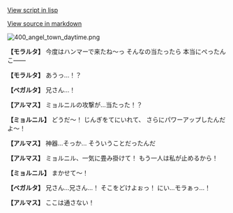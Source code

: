 [View script in lisp](../scripts/100505043.txt)

[View source in markdown](100505043.md)

![400_angel_town_daytime.png](../images/backgrounds/400_angel_town_daytime.png)

**【モラルタ】**
今度はハンマーで来たね～っ
そんなの当たったら
本当にぺったんこ――

**【モラルタ】**
あうっ…！？

**【ベガルタ】**
兄さん…！

**【アルマス】**
ミョルニルの攻撃が…当たった！？

**【ミョルニル】**
どうだ～！
じんぎをてにいれて、
さらにパワーアップしたんだよ～！

**【アルマス】**
神器…そっか…
そういうことだったんだ

**【アルマス】**
ミョルニル、一気に畳み掛けて！
もう一人は私が止めるから！

**【ミョルニル】**
まかせて～！

**【ベガルタ】**
兄さん…兄さん…！
そこをどけよぉっ！
にい…モラぁっ…！

**【アルマス】**
ここは通さない！